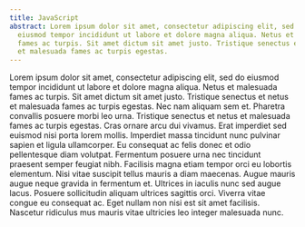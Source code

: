 ```yaml
---
title: JavaScript
abstract: Lorem ipsum dolor sit amet, consectetur adipiscing elit, sed do
  eiusmod tempor incididunt ut labore et dolore magna aliqua. Netus et malesuada
  fames ac turpis. Sit amet dictum sit amet justo. Tristique senectus et netus
  et malesuada fames ac turpis egestas.
---
```


Lorem ipsum dolor sit amet, consectetur adipiscing elit, sed do eiusmod tempor incididunt ut labore et dolore magna aliqua. Netus et malesuada fames ac turpis. Sit amet dictum sit amet justo. Tristique senectus et netus et malesuada fames ac turpis egestas. Nec nam aliquam sem et. Pharetra convallis posuere morbi leo urna. Tristique senectus et netus et malesuada fames ac turpis egestas. Cras ornare arcu dui vivamus. Erat imperdiet sed euismod nisi porta lorem mollis. Imperdiet massa tincidunt nunc pulvinar sapien et ligula ullamcorper. Eu consequat ac felis donec et odio pellentesque diam volutpat. Fermentum posuere urna nec tincidunt praesent semper feugiat nibh. Facilisis magna etiam tempor orci eu lobortis elementum. Nisi vitae suscipit tellus mauris a diam maecenas. Augue mauris augue neque gravida in fermentum et. Ultrices in iaculis nunc sed augue lacus. Posuere sollicitudin aliquam ultrices sagittis orci. Viverra vitae congue eu consequat ac. Eget nullam non nisi est sit amet facilisis. Nascetur ridiculus mus mauris vitae ultricies leo integer malesuada nunc.
